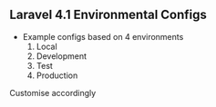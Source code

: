 ## Laravel 4.1 Environmental Configs

- Example configs based on 4 environments
  1. Local
  1. Development
  1. Test
  1. Production

Customise accordingly
